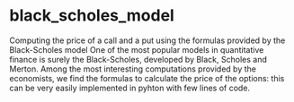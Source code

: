 # black_scholes_model
Computing the price of a call and a put using the formulas provided by the Black-Scholes model
One of the most popular models in quantitative finance is surely the Black-Scholes, developed by Black, Scholes and Merton. 
Among the most interesting computations provided by the economists, we find the formulas to calculate the price of the options:
this can be very easily implemented in pyhton with few lines of code.
